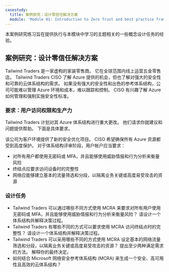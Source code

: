 ```yaml
---
casestudy:
  title: 案例研究：设计零信任解决方案
  module: 'Module 01: Introduction to Zero Trust and best practice frameworks'
---
```


本案例研究练习旨在提供执行与本模块中学习的主题相关的一些概念设计任务的经验。

## 案例研究：设计零信任解决方案

Tailwind Traders 是一家虚构的家装零售商。 它在全球范围内线上运营五金零售店。 Tailwind Traders CISO 了解 Azure 提供的机会，但也了解对强大的安全性和可靠的云体系结构的需求。 如果没有强大的安全性和出色的参考体系结构，公司可能难以管理 Azure 环境和成本，难以跟踪和控制。 CISO 有兴趣了解 Azure 如何管理和强制实施安全性标准。

### 要求：用户访问权限和生产力

Tailwind Traders 计划对其 Azure 体系结构进行重大更改。 他们请求你就建议和问题提供帮助。 下面是具体要求。

该公司为客户环境提供了新的安全优化项目。 CISO 希望确保所有 Azure 资源都受到高度保护。 对于体系结构评审阶段，用户帐户应当要求： 

- 对所有用户都使用无密码或 MFA，并且能够使用威胁情报和行为分析来衡量风险 
- 终结点应要求访问设备时的完整性
- 网络应能够建立基本的流量筛选和分段，以隔离业务关键或高度易受攻击的资源

### 设计任务

* Tailwind Traders 可以通过哪些不同方式使用 MCRA 来要求对所有用户使用无密码或 MFA，并且能够使用威胁情报和行为分析来衡量风险？ 请设计一个体系结构并解释决策过程。
* Tailwind Traders 有哪些不同的方式可以要求使用 MCRA 访问终结点时的完整性？ 请设计一个体系结构并解释决策过程。
* Tailwind Traders 可以采用哪些不同的方式使用 MCRA 设定基本的网络流量筛选和分段，以隔离业务关键或高度易受攻击的资源？ 提出至少两种满足需求的方法。 解释你的最终决定。
* 如何结合 Microsoft 网络安全参考体系结构 (MCRA) 来生成一个安全、高可用性且高效的云体系结构？
